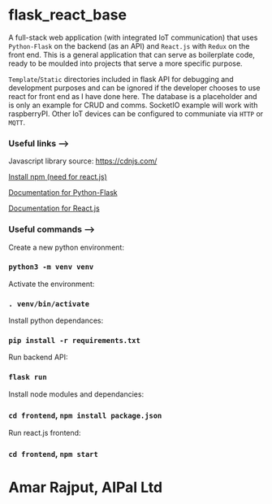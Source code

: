 # flask_react_base


A full-stack web application (with integrated IoT communication) that uses `Python-Flask` on the backend (as an API) and `React.js` with `Redux` on the front end. This is a general application that can serve as boilerplate code, ready to be moulded into projects that serve a more specific purpose. 

`Template`/`Static` directories included in flask API for debugging and development purposes and can be ignored if the developer chooses to use react for front end as I have done here. The database is a placeholder and is only an example for CRUD and comms. SocketIO example will work with raspberryPI. Other IoT devices can be configured to communiate via `HTTP` or `MQTT`.




### Useful links -->


Javascript library source: https://cdnjs.com/


[Install npm (need for react.js)](https://docs.npmjs.com/downloading-and-installing-node-js-and-npm)


[Documentation for Python-Flask](https://flask.palletsprojects.com/en/2.0.x/)


[Documentation for React.js](https://reactjs.org/)




### Useful commands -->


Create a new python environment: 

### `python3 -m venv venv`



Activate the environment: 

### `. venv/bin/activate`



Install python dependances: 

### `pip install -r requirements.txt`



Run backend API: 

### `flask run`



Install node modules and dependancies: 

### `cd frontend`, `npm install package.json`



Run react.js frontend: 

### `cd frontend`, `npm start`



# Amar Rajput, AIPal Ltd
